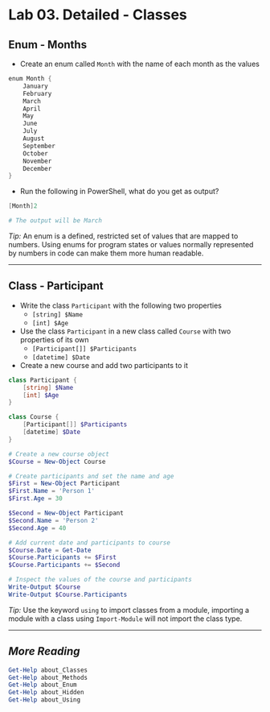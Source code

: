 # Lab 03. Detailed - Classes

## Enum - Months

- Create an enum called `Month` with the name of each month as the values

```PowerShell
enum Month {
    January
    February
    March
    April
    May
    June
    July
    August
    September
    October
    November
    December
}
```

- Run the following in PowerShell, what do you get as output?

```PowerShell
[Month]2

# The output will be March
```

*Tip:* An enum is a defined, restricted set of values that are mapped to numbers. Using enums for program states or values normally represented by numbers in code can make them more human readable.

---

## Class - Participant

- Write the class `Participant` with the following two properties
  - `[string] $Name`
  - `[int] $Age`
- Use the class `Participant` in a new class called `Course` with two properties of its own
  - `[Participant[]] $Participants`
  - `[datetime] $Date`
- Create a new course and add two participants to it

```PowerShell
class Participant {
    [string] $Name
    [int] $Age
}

class Course {
    [Participant[]] $Participants
    [datetime] $Date
}

# Create a new course object
$Course = New-Object Course

# Create participants and set the name and age
$First = New-Object Participant
$First.Name = 'Person 1'
$First.Age = 30

$Second = New-Object Participant
$Second.Name = 'Person 2'
$Second.Age = 40

# Add current date and participants to course
$Course.Date = Get-Date
$Course.Participants += $First
$Course.Participants += $Second

# Inspect the values of the course and participants
Write-Output $Course
Write-Output $Course.Participants
```

*Tip:* Use the keyword `using` to import classes from a module, importing a module with a class using `Import-Module` will not import the class type.

---

## *More Reading*

```PowerShell
Get-Help about_Classes
Get-Help about_Methods
Get-Help about_Enum
Get-Help about_Hidden
Get-Help about_Using
```
